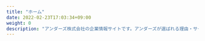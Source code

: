 ```yaml
---
title: "ホーム"
date: 2022-02-23T17:03:34+09:00
weight: 0
description: "アンダーズ株式会社の企業情報サイトです。アンダーズが選ばれる理由・サービス・サステナビリティ・会社情報・採用情報などをご覧いただけます。経営視点でDXを加速させるプロ集団アンダーズが、「PoC」、「脱サブスク支援」、「システム開発」、「SaaS開発」などのサービスによって、お客様のビジネスの成功にフルコミットします。"
---
```


